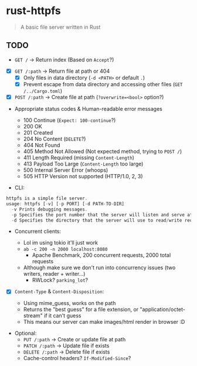 # rust-httpfs

> A basic file server written in Rust

## TODO

- `GET /` -> Return index (Based on `Accept`?)
- [x] `GET /:path` -> Return file at path or 404
  - [x] Only files in data directory (`-d <PATH>` or default `.`)
  - [x] Prevent escape from data directory and accessing other files (`GET /../Cargo.toml`)
- [x] `POST /:path` -> Create file at path (`?overwrite=<bool>` option?)
- Appropriate status codes & Human-readable error messages

  - 100 Continue (`Expect: 100-continue`?)
  - 200 OK
  - 201 Created
  - 204 No Content (`DELETE`?)
  - 404 Not Found
  - 405 Method Not Allowed (Not expected method, trying to `POST /`)
  - 411 Length Required (missing `Content-Length`)
  - 413 Payload Too Large (`Content-Length` too large)
  - 500 Internal Server Error (whoops)
  - 505 HTTP Version not supported (HTTP/1.0, 2, 3)

- CLI:

```js
httpfs is a simple file server.
usage: httpfs [-v] [-p PORT] [-d PATH-TO-DIR]
  -v Prints debugging messages.
  -p Specifies the port number that the server will listen and serve at. Default is 8080.
  -d Specifies the directory that the server will use to read/write requested files. Default is the current directory when launching the application.
```

- Concurrent clients:

  - Lol im using tokio it'll just work
  - `ab -c 200 -n 2000 localhost:8080`
    - Apache Benchmark, 200 concurrent requests, 2000 total requests
  - Although make sure we don't run into concurrency issues (two writers, reader + writer...)
    - RWLock? `parking_lot`?

- [x] `Content-Type` & `Content-Disposition`:

  - Using mime_guess, works on the path
  - Returns the "best guess" for a file extension, or "application/octet-stream" if it can't guess
  - This means our server can make images/html render in browser :D

- Optional:
  - `PUT /:path` -> Create or update file at path
  - `PATCH /:path` -> Update file if exists
  - `DELETE /:path` -> Delete file if exists
  - Cache-control headers? `If-Modified-Since`?
